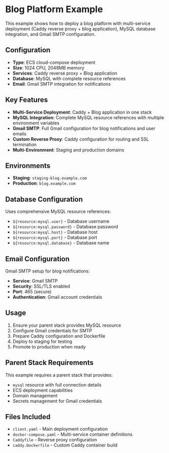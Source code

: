 # Blog Platform Example

This example shows how to deploy a blog platform with multi-service deployment (Caddy reverse proxy + blog application), MySQL database integration, and Gmail SMTP configuration.

## Configuration

- **Type**: ECS cloud-compose deployment
- **Size**: 1024 CPU, 2048MB memory
- **Services**: Caddy reverse proxy + Blog application
- **Database**: MySQL with complete resource references
- **Email**: Gmail SMTP integration for notifications

## Key Features

- **Multi-Service Deployment**: Caddy + Blog application in one stack
- **MySQL Integration**: Complete MySQL resource references with multiple environment variables
- **Gmail SMTP**: Full Gmail configuration for blog notifications and user emails
- **Custom Reverse Proxy**: Caddy configuration for routing and SSL termination
- **Multi-Environment**: Staging and production domains

## Environments

- **Staging**: `staging-blog.example.com`
- **Production**: `blog.example.com`

## Database Configuration

Uses comprehensive MySQL resource references:
- `${resource:mysql.user}` - Database username
- `${resource:mysql.password}` - Database password
- `${resource:mysql.host}` - Database host
- `${resource:mysql.port}` - Database port
- `${resource:mysql.database}` - Database name

## Email Configuration

Gmail SMTP setup for blog notifications:
- **Service**: Gmail SMTP
- **Security**: SSL/TLS enabled
- **Port**: 465 (secure)
- **Authentication**: Gmail account credentials

## Usage

1. Ensure your parent stack provides MySQL resource
2. Configure Gmail credentials for SMTP
3. Prepare Caddy configuration and Dockerfile
4. Deploy to staging for testing
5. Promote to production when ready

## Parent Stack Requirements

This example requires a parent stack that provides:
- `mysql` resource with full connection details
- ECS deployment capabilities
- Domain management
- Secrets management for Gmail credentials

## Files Included

- `client.yaml` - Main deployment configuration
- `docker-compose.yaml` - Multi-service container definitions
- `Caddyfile` - Reverse proxy configuration
- `caddy.Dockerfile` - Custom Caddy container build
